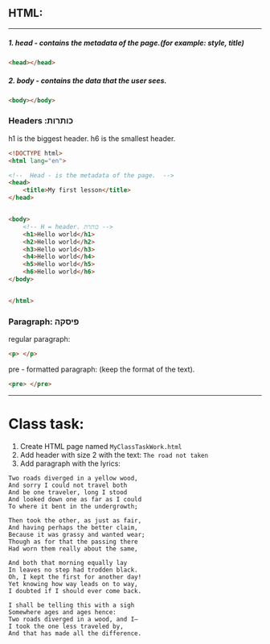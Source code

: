 ## HTML:
---
##### 1. head - contains the metadata of the page.(for example: style, title) 
```html
<head></head>
```
##### 2. body - contains the data that the user sees. 
```html
<body></body>
```

### Headers :כותרות 
h1 is the biggest header. 
h6 is the smallest header. 

```html
<!DOCTYPE html>
<html lang="en">

<!--  Head - is the metadata of the page.  -->
<head>
    <title>My first lesson</title>
</head>


<body>
    <!-- H = header. כותרת -->
    <h1>Hello world</h1>
    <h2>Hello world</h2>
    <h3>Hello world</h3>
    <h4>Hello world</h4>
    <h5>Hello world</h5>
    <h6>Hello world</h6>
</body>


</html>
```

### Paragraph: פיסקה 

regular paragraph: 
```html
<p> </p>
```
pre - formatted paragraph: (keep the format of the text). 
```html
<pre> </pre>
```


---
# Class task:
1. Create HTML page named `MyClassTaskWork.html`
2. Add header with size 2 with the text: `The road not taken`
3. Add paragraph with the lyrics:
```
Two roads diverged in a yellow wood,
And sorry I could not travel both
And be one traveler, long I stood
And looked down one as far as I could
To where it bent in the undergrowth;

Then took the other, as just as fair,
And having perhaps the better claim,
Because it was grassy and wanted wear;
Though as for that the passing there
Had worn them really about the same,

And both that morning equally lay
In leaves no step had trodden black.
Oh, I kept the first for another day!
Yet knowing how way leads on to way,
I doubted if I should ever come back.

I shall be telling this with a sigh
Somewhere ages and ages hence:
Two roads diverged in a wood, and I—
I took the one less traveled by,
And that has made all the difference.
```






